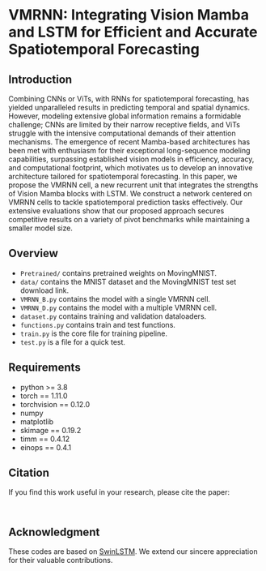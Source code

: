 # VMRNN: Integrating Vision Mamba and LSTM for Efficient and Accurate Spatiotemporal Forecasting


## Introduction

Combining CNNs or ViTs, with RNNs for spatiotemporal forecasting, has yielded unparalleled results in predicting temporal and spatial dynamics. However, modeling extensive global information remains a formidable challenge; CNNs are limited by their narrow receptive fields, and ViTs struggle with the intensive computational demands of their attention mechanisms. The emergence of recent Mamba-based architectures has been met with enthusiasm for their exceptional long-sequence modeling capabilities, surpassing established vision models in efficiency, accuracy, and computational footprint, which motivates us to develop an innovative architecture tailored for spatiotemporal forecasting. In this paper, we propose the VMRNN cell, a new recurrent unit that integrates the strengths of Vision Mamba blocks with LSTM. We construct a network centered on VMRNN cells to tackle spatiotemporal prediction tasks effectively. Our extensive evaluations show that our proposed approach secures competitive results on a variety of pivot benchmarks while maintaining a smaller model size.


## Overview
- `Pretrained/` contains pretrained weights on MovingMNIST.
- `data/` contains the MNIST dataset and the MovingMNIST test set download link.
- `VMRNN_B.py` contains the model with a single VMRNN cell.
- `VMRNN_D.py` contains the model with a multiple VMRNN cell.
- `dataset.py` contains training and validation dataloaders.
- `functions.py` contains train and test functions.
- `train.py` is the core file for training pipeline.
- `test.py` is a file for a quick test.

## Requirements
- python >= 3.8
- torch == 1.11.0
- torchvision == 0.12.0
- numpy
- matplotlib
- skimage == 0.19.2
- timm == 0.4.12
- einops == 0.4.1

## Citation
If you find this work useful in your research, please cite the paper:
```


```

## Acknowledgment
These codes are based on [SwinLSTM](https://github.com/SongTang-x/SwinLSTM). We extend our sincere appreciation for their valuable contributions.

